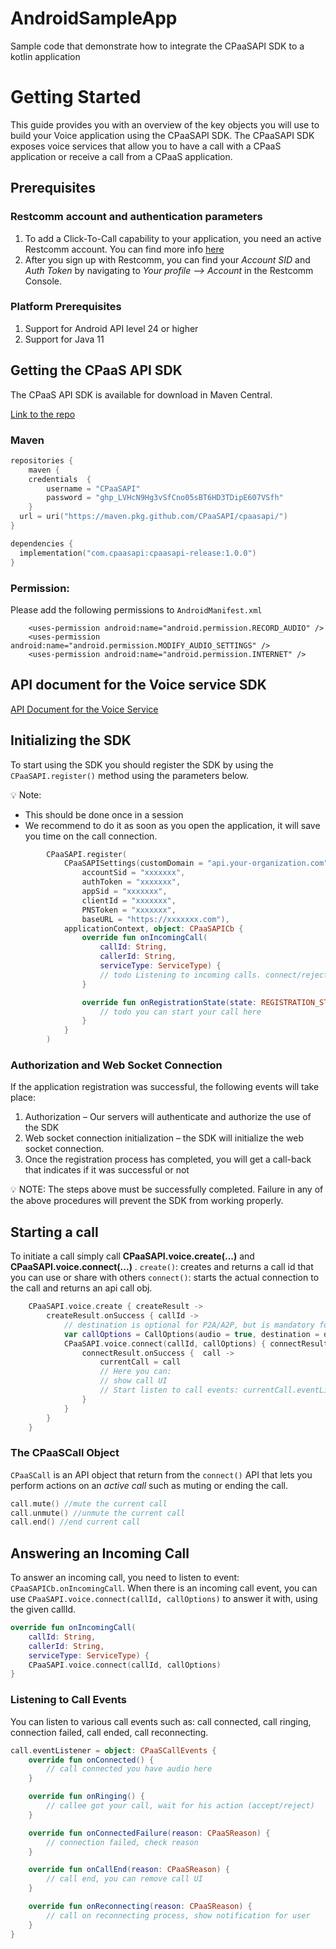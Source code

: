 # AndroidSampleApp
Sample code that demonstrate how to integrate the CPaaSAPI SDK to a kotlin application


# Getting Started


This guide provides you with an overview of the key objects you will use to build your Voice application using the CPaaSAPI SDK.
The CPaaSAPI SDK exposes voice services that allow you to have a call with a CPaaS application or receive a call from a CPaaS application.


## Prerequisites

### Restcomm account and authentication parameters

1. To add a Click-To-Call capability to your application, you need an active Restcomm account. You can find more info [here](https://www.restcomm.com/docs/getting-started.html)
2. After you sign up with Restcomm, you can find your _Account SID_ and _Auth Token_ by navigating to _Your profile --> Account_ in the Restcomm Console.


### Platform Prerequisites
1. Support for Android API level 24 or higher
2. Support for Java 11

## Getting the CPaaS API SDK

The CPaaS API SDK is available for download in Maven Central.

[Link to the repo]()



### Maven


```kotlin 
repositories {
    maven {
    credentials  {
        username = "CPaaSAPI"
        password = "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" 
    }
  url = uri("https://maven.pkg.github.com/CPaaSAPI/cpaasapi/")
}

dependencies {
  implementation("com.cpaasapi:cpaasapi-release:1.0.0")
}
```

### Permission:
Please add the following permissions to ``AndroidManifest.xml``
```
    <uses-permission android:name="android.permission.RECORD_AUDIO" />
    <uses-permission android:name="android.permission.MODIFY_AUDIO_SETTINGS" />
    <uses-permission android:name="android.permission.INTERNET" />
```

## API document for the Voice service SDK
[API Document for the Voice Service](voice-api.md)


## Initializing the SDK

To start using the SDK you should register the SDK by using the `CPaaSAPI.register()` method using the parameters below.

💡 Note: 
* This should be done once in a session
* We recommend to do it as soon as you open the application, it will save you time on the call connection.

```kotlin 
        CPaaSAPI.register(
            CPaaSAPISettings(customDomain = "api.your-organization.com",
                accountSid = "xxxxxxx",
                authToken = "xxxxxxx",
                appSid = "xxxxxxx",
                clientId = "xxxxxxx",
                PNSToken = "xxxxxxx",
                baseURL = "https://xxxxxxx.com"),
            applicationContext, object: CPaaSAPICb {
                override fun onIncomingCall(
                    callId: String,
                    callerId: String,
                    serviceType: ServiceType) {
                    // todo Listening to incoming calls. connect/reject a call with the given callId
                }

                override fun onRegistrationState(state: REGISTRATION_STATE) {
                    // todo you can start your call here 
                }
            }
        )
```

### Authorization and Web Socket Connection

If the application registration was successful, the following events will take place:

1. Authorization – Our servers will authenticate and authorize the use of the SDK
2. Web socket connection initialization – the SDK will initialize the web socket connection.
3. Once the registration process has completed, you will get a call-back that indicates  if it was successful or not

💡 NOTE: The steps above must be successfully completed. Failure in any of the above procedures will prevent the SDK from working properly.


##  Starting a call

To initiate a call simply call **CPaaSAPI.voice.create(...)** and **CPaaSAPI.voice.connect(...)** .
``create()``: creates and returns a call id that you can use or share with others
``connect()``: starts the actual connection to the call and returns an api call obj.

```kotlin
    CPaaSAPI.voice.create { createResult ->
        createResult.onSuccess { callId ->
            // destination is optional for P2A/A2P, but is mandatory for P2P use case, if given it shall be a valid string without special characters
            var callOptions = CallOptions(audio = true, destination = destId)  
            CPaaSAPI.voice.connect(callId, callOptions) { connectResult ->
                connectResult.onSuccess {  call ->
                    currentCall = call
                    // Here you can: 
                    // show call UI
                    // Start listen to call events: currentCall.eventListener = {...}
                }
            }
        }
    }
```

### The CPaaSCall Object

`CPaaSCall` is an API object that return from the ``connect()`` API that lets you perform actions on an *active call* such as muting or ending the call.


```kotlin
call.mute() //mute the current call
call.unmute() //unmute the current call
call.end() //end current call
```

##  Answering an Incoming Call
To answer an incoming call, you need to listen to event: ``CPaaSAPICb.onIncomingCall``.
When there is an incoming call event, you can use ``CPaaSAPI.voice.connect(callId, callOptions)`` to answer it with, using the given callId.


```kotlin
override fun onIncomingCall(
    callId: String,
    callerId: String,
    serviceType: ServiceType) {
    CPaaSAPI.voice.connect(callId, callOptions)
}
```
### Listening to Call Events

You can listen to various call events such as: call connected, call ringing, connection failed, call ended, call reconnecting.

```kotlin
call.eventListener = object: CPaaSCallEvents {
    override fun onConnected() {
        // call connected you have audio here
    }

    override fun onRinging() {
        // callee got your call, wait for his action (accept/reject)
    }

    override fun onConnectedFailure(reason: CPaaSReason) {
        // connection failed, check reason
    }

    override fun onCallEnd(reason: CPaaSReason) {
        // call end, you can remove call UI
    }

    override fun onReconnecting(reason: CPaaSReason) {
        // call on reconnecting process, show notification for user
    }
}
````

